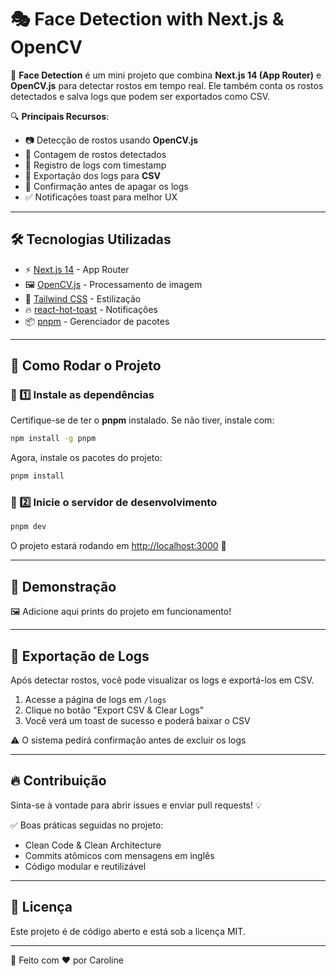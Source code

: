 # 🎭 Face Detection with Next.js & OpenCV

🚀 **Face Detection** é um mini projeto que combina **Next.js 14 (App Router)** e **OpenCV.js** para detectar rostos em tempo real. Ele também conta os rostos detectados e salva logs que podem ser exportados como CSV.

🔍 **Principais Recursos**:
- 📷 Detecção de rostos usando **OpenCV.js**
- 🔢 Contagem de rostos detectados
- 📜 Registro de logs com timestamp
- 📂 Exportação dos logs para **CSV**
- 🚮 Confirmação antes de apagar os logs
- ✅ Notificações toast para melhor UX

---

## 🛠 **Tecnologias Utilizadas**
- ⚡ [Next.js 14](https://nextjs.org/) - App Router
- 🖼 [OpenCV.js](https://docs.opencv.org/master/d5/d10/tutorial_js_root.html) - Processamento de imagem
- 💅 [Tailwind CSS](https://tailwindcss.com/) - Estilização
- 🔥 [react-hot-toast](https://react-hot-toast.com/) - Notificações
- 📦 [pnpm](https://pnpm.io/) - Gerenciador de pacotes

---

## 🚀 **Como Rodar o Projeto**

### 📌 1️⃣ Instale as dependências
Certifique-se de ter o **pnpm** instalado. Se não tiver, instale com:
```sh
npm install -g pnpm
```
Agora, instale os pacotes do projeto:
```sh
pnpm install
```

### 📌 2️⃣ Inicie o servidor de desenvolvimento
```sh
pnpm dev
```
O projeto estará rodando em [http://localhost:3000](http://localhost:3000) 🚀

---

## 📸 Demonstração
🖼 Adicione aqui prints do projeto em funcionamento!

---

## 📂 Exportação de Logs
Após detectar rostos, você pode visualizar os logs e exportá-los em CSV.

1. Acesse a página de logs em `/logs`
2. Clique no botão "Export CSV & Clear Logs"
3. Você verá um toast de sucesso e poderá baixar o CSV

⚠️ O sistema pedirá confirmação antes de excluir os logs

---

## 🔥 Contribuição
Sinta-se à vontade para abrir issues e enviar pull requests! 💡

✅ Boas práticas seguidas no projeto:
- Clean Code & Clean Architecture
- Commits atômicos com mensagens em inglês
- Código modular e reutilizável

---

## 📝 Licença
Este projeto é de código aberto e está sob a licença MIT.

---

🚀 Feito com ❤️ por Caroline